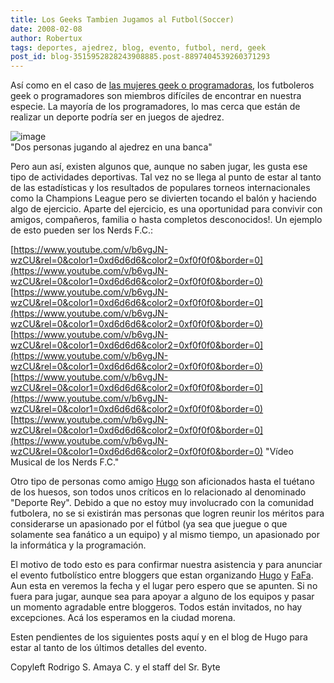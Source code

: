 ```yaml
---
title: Los Geeks Tambien Jugamos al Futbol(Soccer)
date: 2008-02-08
author: Robertux
tags: deportes, ajedrez, blog, evento, futbol, nerd, geek
post_id: blog-3515952828243908885.post-8897404539260371293
---
```


Así como en el caso de [las mujeres geek o programadoras](https://srbyte.blogspot.com/2008/02/existen-las-mujeres-geek-o.html), los futboleros geek o programadores son miembros difíciles de encontrar en nuestra especie. La mayoría de los programadores, lo mas cerca que están de realizar un deporte podría ser en juegos de ajedrez.

![image](https://bp1.blogger.com/_jH77WNrMVRA/R60ov-__NPI/AAAAAAAAAgw/r_iPqKtQkDw/s320/45275929_264e85eb60.jpg)    
"Dos personas jugando al ajedrez en una
banca"

Pero aun así, existen algunos que, aunque no saben jugar, les gusta ese tipo de actividades deportivas. Tal vez no se llega al punto de estar al tanto de las estadísticas y los resultados de populares torneos internacionales como la Champions League pero se divierten tocando el balón y haciendo algo de ejercicio. Aparte del ejercicio, es una oportunidad para convivir con amigos, compañeros, familia o hasta completos desconocidos!. Un ejemplo de esto pueden ser los Nerds F.C.:

[https://www.youtube.com/v/b6vgJN-wzCU&rel=0&color1=0xd6d6d6&color2=0xf0f0f0&border=0](https://www.youtube.com/v/b6vgJN-wzCU&rel=0&color1=0xd6d6d6&color2=0xf0f0f0&border=0) [https://www.youtube.com/v/b6vgJN-wzCU&rel=0&color1=0xd6d6d6&color2=0xf0f0f0&border=0](https://www.youtube.com/v/b6vgJN-wzCU&rel=0&color1=0xd6d6d6&color2=0xf0f0f0&border=0) [https://www.youtube.com/v/b6vgJN-wzCU&rel=0&color1=0xd6d6d6&color2=0xf0f0f0&border=0](https://www.youtube.com/v/b6vgJN-wzCU&rel=0&color1=0xd6d6d6&color2=0xf0f0f0&border=0) [https://www.youtube.com/v/b6vgJN-wzCU&rel=0&color1=0xd6d6d6&color2=0xf0f0f0&border=0](https://www.youtube.com/v/b6vgJN-wzCU&rel=0&color1=0xd6d6d6&color2=0xf0f0f0&border=0) [https://www.youtube.com/v/b6vgJN-wzCU&rel=0&color1=0xd6d6d6&color2=0xf0f0f0&border=0](https://www.youtube.com/v/b6vgJN-wzCU&rel=0&color1=0xd6d6d6&color2=0xf0f0f0&border=0)
"Vídeo Musical de los Nerds F.C."

Otro tipo de personas como amigo [Hugo](https://hugolfutbolymas.blogspot.com/) son aficionados hasta el tuétano de los huesos, son todos unos críticos en lo relacionado al denominado "Deporte Rey". Debido a que no estoy muy involucrado con la comunidad futbolera, no se si existirán mas personas que logren reunir los méritos para considerarse un apasionado por el fútbol (ya sea que juegue o que solamente sea fanático a un equipo) y al mismo tiempo, un apasionado por la informática y la programación.

El motivo de todo esto es para confirmar nuestra asistencia y para anunciar el evento futbolístico entre bloggers que estan organizando [Hugo](https://www.blogger.com/profile/09732801508756249569) y [FaFa](https://www.blogger.com/profile/07480442035448216247). Aun esta en veremos la fecha y el lugar pero espero que se apunten. Si no fuera para jugar, aunque sea para apoyar a alguno de los equipos y pasar un momento agradable entre bloggeros. Todos están invitados, no hay excepciones. Acá los esperamos en la ciudad morena.

Esten pendientes de los siguientes posts aquí y en el blog de Hugo para estar al tanto de los últimos detalles del evento.

Copyleft Rodrigo S. Amaya C. y el staff del Sr. Byte